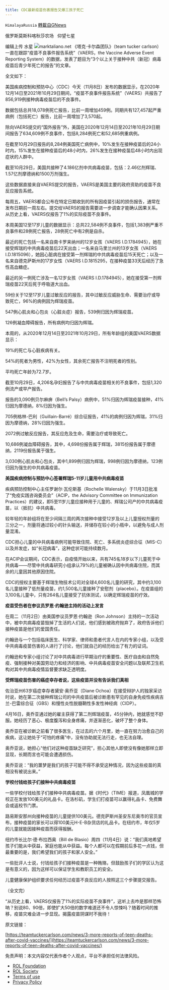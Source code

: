 ```yaml
---
title: CDC最新疫苗伤害报告又爆三孩子死亡
---
```

`HimalayaRussia` [轉載自GNews](https://gnews.org/zh-hans/1649429/)

俄罗斯莫斯科喀秋莎农场   仰望七星

编辑上传  水星
![](https://assets.gnews.org/wp-content/uploads/2021/11/V-2.png)marktaliano.net
《塔克·卡尔森团队》（team tucker carlson）一直在跟踪“疫苗不良事件报告系统”（VAERS，the Vaccine Adverse Event Reporting System）的数据，发表了题目为“3个以上关于接种中共（新冠）病毒疫苗后青少年死亡的报告”的文章。

全文如下：

美国疾病控制和预防中心（CDC）今天（11月8日）发布的数据显示，在2020年12月14日至2021年10月29日期间，“疫苗不良事件报告系统”（VAERS）共报告了856,919例接种病毒疫苗后的不良事件。

数据包括总共18,078例死亡报告，比前一周增加459例。同期共有127,457起严重病例（包括死亡）报告，比前一周增加了3,570起。

除向VAERS提交的“国外报告”外，美国在2020年12月14日至2021年10月29日期间报告了634,609例不良事件，包括8,284例死亡和52,685例重病例。

在截至10月29日报告的8,284例美国死亡病例中，10%发生在接种疫苗后的24小时内，15%发生在接种疫苗后的48小时内，26%发生在接种疫苗后48小时内出现症状的人群中。

截至10月29日，美国共接种了4.186亿剂中共病毒疫苗，包括：2.46亿剂辉瑞、1.57亿剂摩德纳和1500万剂强生。

这些数据直接来自VAERS提交的报告，VAERS是美国主要的政府资助的疫苗不良反应报告系统。

每周五，VAERS都会公布在特定日期收到的所有因疫苗引起的损伤报告，通常在发布日期前一周左右。提交给VAERS的报告需要进一步调查才能确认因果关系。从历史上看，VAERS仅报告了1%的实际疫苗不良事件。

本周美国12至17岁儿童的数据显示：总共22,584例不良事件，包括1,383例严重不良事件和28例死亡报告，28例死亡中有2例是自杀。

最近的死亡包括一名来自南卡罗来纳州的12岁女孩（VAERS I.D.1784945），她在接受辉瑞的中共病毒疫苗后22天出血；一名来自马里兰州的13岁女孩（VAERS I.D.1815096），她因心脏病在接受第一剂辉瑞的中共病毒疫苗后15天死亡；以及一名来自德克萨斯州的17岁女性（VAERS I.D.1815295，在接种疫苗33天后经历了急性高血糖症。

最近的另一例死亡涉及一名12岁女孩（VAERS I.D.1784945），她在接受第一剂辉瑞疫苗22天后死于呼吸道大出血。

59份关于12至17岁儿童过敏反应的报告，其中过敏反应威胁生命、需要治疗或导致死亡，96%的病例因为辉瑞疫苗。

547例心肌炎和心包炎（心脏炎症）报告，539例归因为辉瑞疫苗。

126例凝血障碍报告，所有病例均归因为辉瑞。

本周的，从2020年12月14日至2021年10月29日，所有年龄组的美国VAERS数据显示：

19%的死亡与心脏疾病有关。

54%的死者为男性，42%为女性，其余死亡报告不注明死者的性别。

平均死亡年龄为72.7岁。

截至10月29日，4,206名孕妇报告了与中共病毒疫苗相关的不良事件，包括1,320例流产或早产报告。

报告的3,090例贝尔麻痹（Bell’s Palsy）病例中，51%归因为辉瑞疫苗接种，41%归因为摩德纳，8%归因为强生。

705例格林-巴利（Guillain-Barré）综合征报告，41%的病例归因为辉瑞，31%归因为摩德纳，28%归因为强生。

2072例过敏反应报告，其反应危及生命，需要治疗或导致死亡。

10,686例凝血障碍报告，其中，4,698份报告属于辉瑞，3815份报告属于摩德纳，2119份报告属于强生。

3,030例心肌炎和心包炎，其中1,899例归因为辉瑞，998例归因为摩德纳，123例归因为强生的中共病毒疫苗。

**美国疾病控制与预防中心签署辉瑞5-11岁儿童用中共病毒疫苗**

疾病预防控制中心主任罗谢尔·瓦伦斯基（Rochelle Walensky）于11月3日批准了“免疫实践咨询委员会”（ACIP，the Advisory Committee on Immunization Practices）的建议，即5至11岁儿童应接种用于儿童的、辉瑞公司产的中共病毒疫苗，以（抵抗）中共病毒。

较年轻的年龄组将在至少间隔三周的两次接种中接受12岁及以上儿童授权剂量的三分之一，剂量将通过较小的针头输送，并储存在较小的小瓶中，以避免与成人剂量混淆。

CDC担心儿童的中共病毒病例可能导致住院、死亡、多系统炎症综合征（MIS-C）以及并发症，如“长冠病毒”，这种症状可能持续数月。

在ACIP会议期间，CDC表示，自疫情开始以来，共有745名18岁以下儿童死于中共病毒——尽管中共病毒研究小组承认79%的儿童被确认因中共病毒住院，而其余的儿童因其他原因住院。

CDC的授权主要基于辉瑞生物技术公司对全球4,600名儿童的研究，其中约3,100名儿童接种了低剂量疫苗，约1,500名儿童接种了安慰剂（placebo）。在疫苗组的3,100名儿童中，只有264名儿童接受了抗体测试，以确定辉瑞疫苗的疗效。

**疫苗受伤者在参议员罗恩·约翰逊主持的活动上发言**

在周二（11月2日）由美国参议员罗恩·约翰逊（Ron Johnson）主持的一次活动中，被中共病毒疫苗毁掉了生活的人们说，他们感到被政府抛弃了，政府告诉他们接种疫苗是他们的爱国责任。

约翰逊与一个包括临床医生、科学家、律师和患者代言人在内的专家小组，以及受中共病毒疫苗伤害的人进行了讨论，他们就自己的经历给出了有力的证词。

约翰逊和专家小组讨论了对中共病毒进行早期治疗的重要性、医疗自由和自然免疫、强制接种对美国劳动力和经济的影响、中共病毒疫苗安全问题以及联邦卫生机构对其中共病毒疫情监督要求缺乏透明度。

**受辉瑞疫苗伤害的癌症幸存者说，这些疫苗并没有告诉我们真相**

佐治亚州63岁癌症幸存者黛安·奥乔亚（Diane Ochoa）在接受辩护人的独家采访时说，她在第二次接种辉瑞公司的中共疫苗后被诊断患有罕见的自身免疫性疾病吉兰-巴雷综合征（GBS）和慢性炎性脱髓鞘性多发性神经病（CIDP）。

4月16日，奥乔亚通过她的雇主获得了第二剂辉瑞疫苗，45分钟内，她就感觉不舒服。她经历了恶心、极度腹泻和全身疼痛，并逐渐恶化，破坏了整个身体。

奥乔亚在被诊断之前看了很多医生，在过去的六个月里，她一直在努力治愈自己的疾病，这让她处于“可怕的疼痛”中，没有协助就无法行走，也无法自理。

奥乔亚说，她担心“他们对这种疫苗缺乏研究”，担心其他人即使没有像她那样立即显现，长期而言也可能会遭遇损伤。

奥乔亚说：“我的噩梦是我们的孩子可能不得不承受这种情况，因为这些疫苗的真相没有被说出来。”

**学校付钱给孩子们接种中共病毒疫苗**

一些学校付钱给孩子们接种中共病毒疫苗。据《时代》（TIME）报道，凤凰城的学校正在发放100美元的礼品卡。在洛杉矶，学生们打疫苗可以赢得礼品卡、免费舞会或返校节门票。

路易斯安那州向接种疫苗的儿童提供100美元。德克萨斯州圣安东尼奥市的官员宣布，接种疫苗的家长可以得100美元H-E-B杂货店的礼品卡。在纽约市，年仅5岁的儿童就能因接种疫苗而获得报酬。

纽约市长比尔·德·布拉西奥（Bill de Blasio）周四（11月4日）说：“我们真地希望孩子们能从中获益，家庭也能从中获益。每个人都可以在假期前后多花一点钱，但最重要的是，我们希望我们的孩子和家人安全。”

一些批评人士说，付钱给孩子们接种疫苗是一种贿赂，但鼓励孩子们的学区认为这是有意义的，因为这样可以保证学生和教职员工的安全。

儿童健康保护组织要求任何经历过疫苗不良反应的人按照这三个步骤提交报告。

（全文完）

“从历史上看，VAERS仅报告了1%的实际疫苗不良事件”，这听上去咋是那样恐怖呐？别说80、90倍，即使扩大50倍的数字难道还不令人惊悚吗？随着时间的推移，疫苗灾难会进一步显现。揭露疫苗阴谋时不我待！

原文链接：

[https://teamtuckercarlson.com/news/3-more-reports-of-teen-deaths-after-covid-vaccines/](https://teamtuckercarlson.com/news/3-more-reports-of-teen-deaths-after-covid-vaccines/)

 

免责声明：本文内容仅代表作者个人观点，平台不承担任何法律风险。

- [ROL Foundation](https://rolfoundation.org/)
- [ROL Society](https://rolsociety.org/)
- [Terms of use](https://gnews.org/terms-of-use-3/)
- [Privacy Policy](https://gnews.org/privacy-policy/)
